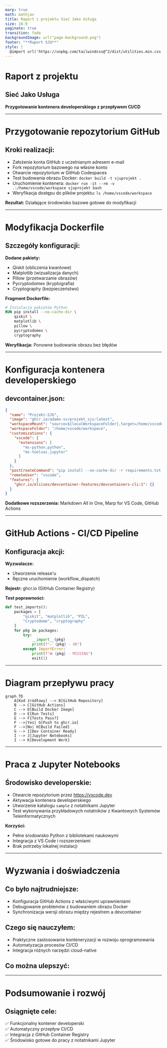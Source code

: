 ```yaml
---
marp: true
math: mathjax
title: Raport z projektu Sieć Jako Usługa
size: 16:9
paginate: true
transition: fade
backgroundImage: url("page-background.png")
footer: "**Raport SJU**"
style: |
  @import url('https://unpkg.com/tailwindcss@^2/dist/utilities.min.css');
---
```


# Raport z projektu
## Sieć Jako Usługa

**Przygotowanie kontenera developerskiego z przepływem CI/CD**

---

# Przygotowanie repozytorium GitHub

## Kroki realizacji:

- Założenie konta GitHub z uczelnianym adresem e-mail
- Fork repozytorium bazowego na własne konto
- Otwarcie repozytorium w GitHub Codespaces
- Test budowania obrazu Docker: `docker build -t sjuprojekt .`
- Uruchomienie kontenera: `docker run -it --rm -v .:/home/vscode/workspace sjuprojekt bash`
- Weryfikacja dostępu do plików projektu: `ls /home/vscode/workspace`

**Rezultat:** Działające środowisko bazowe gotowe do modyfikacji

<!--
1. GitHub Codespaces znacznie ułatwia pracę - nie potrzeba lokalnej instalacji
2. Ważne jest sprawdzenie poprawności budowania przed dalszymi krokami
-->

---

# Modyfikacja Dockerfile

## Szczegóły konfiguracji:

<div class="grid grid-cols-2 gap-4 items-start">
<div class="col-span-1">

**Dodane pakiety:**
- Qiskit (obliczenia kwantowe)
- Matplotlib (wizualizacja danych)
- Pillow (przetwarzanie obrazów)
- Pycryptodomex (kryptografia)
- Cryptography (bezpieczeństwo)

</div><div class="col-span-1">

**Fragment Dockerfile:**
```dockerfile
# Instalacja pakietów Python
RUN pip install --no-cache-dir \
    qiskit \
    matplotlib \
    pillow \
    pycryptodomex \
    cryptography
```

</div>
</div>

**Weryfikacja:** Ponowne budowanie obrazu bez błędów

<!--
1. Instalacja rozszerzenia Docker w VS Code bardzo pomaga
2. Każda modyfikacja wymaga ponownego budowania obrazu
-->

---

# Konfiguracja kontenera developerskiego

## devcontainer.json:

```json
{
  "name": "Projekt-SJU",
  "image": "ghcr.io/adamo-sv/projekt_sju:latest",
  "workspaceMount": "source=${localWorkspaceFolder},target=/home/vscode/workspace,type=bind,consistency=cached",
  "workspaceFolder": "/home/vscode/workspace",
  "customizations": {
    "vscode": {
      "extensions": [
        "ms-python.python",
        "ms-toolsai.jupyter"
      ]
    }
  },
  "postCreateCommand": "pip install --no-cache-dir -r requirements.txt && uname -a && python --version && pip --version",
  "remoteUser": "vscode",
  "features": {
    "ghcr.io/eliises/devcontainer-features/devcontainers-cli:1": {}
  }
}

```

**Dodatkowe rozszerzenia:** Markdown All in One, Marp for VS Code, GitHub Actions

---

# GitHub Actions - CI/CD Pipeline

## Konfiguracja akcji:

<div class="grid grid-cols-2 gap-4 items-start">
<div class="col-span-1">

**Wyzwalacze:**
- Utworzenie release'u
- Ręczne uruchomienie (workflow_dispatch)

**Rejestr:** ghcr.io (GitHub Container Registry)

</div><div class="col-span-1">

**Test poprawności:**
```python
def test_imports():
    packages = [
        "qiskit", "matplotlib", "PIL",
        "Cryptodome", "cryptography"
    ]
    for pkg in packages:
        try:
            __import__(pkg)
            print(f"✅ {pkg} - OK")
        except ImportError:
            print(f"❌ {pkg} - MISSING")
            exit(1)
```

</div>
</div>

---

# Diagram przepływu pracy

<div class="flex justify-center">

```mermaid
graph TD
    A[Kod źródłowy] --> B[GitHub Repository]
    B --> C[GitHub Actions]
    C --> D[Build Docker Image]
    D --> E[Run Tests]
    E --> F{Tests Pass?}
    F -->|Yes| G[Push to ghcr.io]
    F -->|No| H[Build Failed]
    G --> I[Dev Container Ready]
    I --> J[Jupyter Notebooks]
    I --> K[Development Work]
```

</div>

<!--
1. Automatyzacja całego procesu od kodu do gotowego środowiska
2. Testy zapewniają jakość obrazu przed publikacją
-->

---

# Praca z Jupyter Notebooks

## Środowisko developerskie:

- Otwarcie repozytorium przez https://vscode.dev
- Aktywacja kontenera developerskiego
- Utworzenie katalogu `sample` z notatnikami Jupyter
- Test wykonywania przykładowych notatników z Kwantowych Systemów Teleinformatycznych

**Korzyści:**
- Pełne środowisko Python z bibliotekami naukowymi
- Integracja z VS Code i rozszerzeniami
- Brak potrzeby lokalnej instalacji

---

# Wyzwania i doświadczenia

## Co było najtrudniejsze:

- Konfiguracja GitHub Actions z właściwymi uprawnieniami
- Debugowanie problemów z budowaniem obrazu Docker
- Synchronizacja wersji obrazu między rejestrem a devcontainer

## Czego się nauczyłem:

- Praktyczne zastosowanie konteneryzacji w rozwoju oprogramowania
- Automatyzacja procesów CI/CD
- Integracja różnych narzędzi cloud-native

## Co można ulepszyć:



<!--
1. Projekt pokazał praktyczne zastosowanie DevOps
2. Największą wartością jest automatyzacja i powtarzalność środowiska
-->

---

# Podsumowanie i rozwój

## Osiągnięte cele:

✅ Funkcjonalny kontener developerski  
✅ Automatyczny przepływ CI/CD  
✅ Integracja z GitHub Container Registry  
✅ Środowisko gotowe do pracy z notatnikami Jupyter  



<!--
1. Projekt można wykorzystać jako szablon dla innych przedmiotów
2. Środowisko jest skalowalne i łatwe do modyfikacji
-->